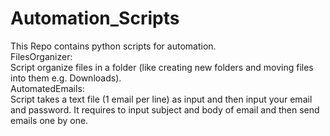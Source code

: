 # Automation_Scripts
This Repo contains python scripts for automation.<br>
FilesOrganizer:<br>
Script organize files in a folder (like creating new folders and moving files into them e.g. Downloads).<br>
AutomatedEmails:<br>
Script takes a text file (1 email per line) as input and then input your email and password. It requires to input subject and body of email and then send emails one by one.<br>
